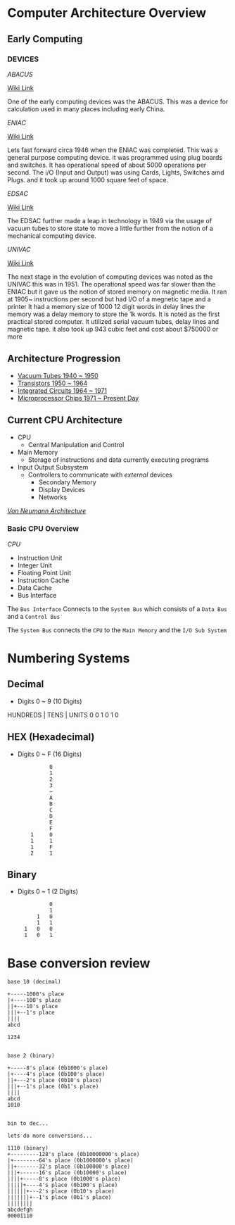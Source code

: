 # Computer Architecture Overview

## Early Computing

### DEVICES

*ABACUS*

[Wiki Link](https://en.wikipedia.org/wiki/Abacus)

One of the early computing devices was the ABACUS. This was a device for calculation used in many places including early China.



*ENIAC*

[Wiki Link](https://en.wikipedia.org/wiki/ENIAC)

Lets fast forward circa 1946 when the ENIAC was completed. This was a general purpose computing device. it was programmed using plug boards and switches. It has operational speed of about 5000 operations per second. The i/O (Input and Output) was using Cards, Lights, Switches amd Plugs. and it took up around 1000 square feet of space.

*EDSAC*

[Wiki Link](https://en.wikipedia.org/wiki/EDSAC)

The EDSAC further made a leap in technology in 1949 via the usage of vacuum tubes to store state to move a little further from the notion of a mechanical computing device.

*UNIVAC*

[Wiki Link](https://en.wikipedia.org/wiki/UNIVAC)

The next stage in the evolution of computing devices was noted as the UNIVAC this was in 1951. The operational speed was far slower than the ENIAC but it gave us the notion of stored memory on magnetic media. It ran at 1905~ instructions per second but had I/O of a megnetic tape and a printer
It had a memory size of 1000 12 digit words in delay lines the memory was a delay memory to store the 1k words. It is noted as the first practical stored computer. It utilized serial vacuum tubes, delay lines and magnetic tape. it also took up 943 cubic feet and cost about $750000 or more

## Architecture Progression

- [Vacuum Tubes 1940 ~ 1950](https://en.wikipedia.org/wiki/Vacuum_tube_computer)
- [Transistors 1950 ~ 1964](https://en.wikipedia.org/wiki/Transistor)
- [Integrated Circuits 1964 ~ 1971](https://en.wikipedia.org/wiki/Integrated_circuit)
- [Microprocessor Chips 1971 ~ Present Day](https://en.wikipedia.org/wiki/Microprocessor)

## Current CPU Architecture

- CPU
    - Central Manipulation and Control
- Main Memory
    - Storage of instructions and data currently executing programs
- Input Output Subsystem
    - Controllers to communicate with *external* devices
        - Secondary Memory
        - Display Devices
        - Networks

[*Von Neumann Architecture*](https://www.computerscience.gcse.guru/theory/von-neumann-architecture)

### Basic CPU Overview

*CPU*
- Instruction Unit
- Integer Unit
- Floating Point Unit
- Instruction Cache
- Data Cache
- Bus Interface

The `Bus Interface` Connects to the `System Bus` which consists of a `Data Bus` and a `Control Bus`

The `System Bus` connects the `CPU` to the `Main Memory` and the `I/O Sub System`


# Numbering Systems

## Decimal

- Digits 0 ~ 9 (10 Digits)

HUNDREDS | TENS | UNITS
 0          0       1
 0          1       0

## HEX (Hexadecimal)

- Digits 0 ~ F (16 Digits)

                0
                1
                2
                3
                ~
                A
                B 
                C 
                D 
                E 
                F
          1     0 
          1     1
          1     F
          2     1

## Binary

- Digits 0 ~ 1 (2 Digits)

                0
                1
            1   0
            1   1
        1   0   0
        1   0   1            



# Base conversion review

```
base 10 (decimal)

+-----1000's place
|+----100's place
||+---10's place
|||+--1's place
||||
abcd

1234


base 2 (binary)

+-----8's place (0b1000's place)
|+----4's place (0b100's place)
||+---2's place (0b10's place)
|||+--1's place (0b1's place)
||||
abcd
1010


bin to dec...

lets do more conversions...

1110 (binary)
+---------128's place (0b10000000's place)
|+--------64's place (0b1000000's place)
||+-------32's place (0b100000's place)
|||+------16's place (0b10000's place)
||||+-----8's place (0b1000's place)
|||||+----4's place (0b100's place)
||||||+---2's place (0b10's place)
|||||||+--1's place (0b1's place)
||||||||
abcdefgh
00001110

```